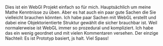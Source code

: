Dies ist ein WebGl Projekt einfach so für mich. Hauptsächlich um meine Mathe Kenntnisse zu üben. Aber es hat auch ein paar gute Sachen die Sie vielleicht brauchen könnten.
Ich habe paar Sachen mit WebGL erstellt und dabei eine Objektorientierte Struktur gewählt die sicher brauchbar ist. 
Weil normalerweise ist WebGL immer so prozedural und kompliziert. Ich habe das ein wenig geordnet und mit vielen Kommentaren versehen. Der einzige Nachteil: Es ist Prototyp basiert, js halt. Viel Spass!
